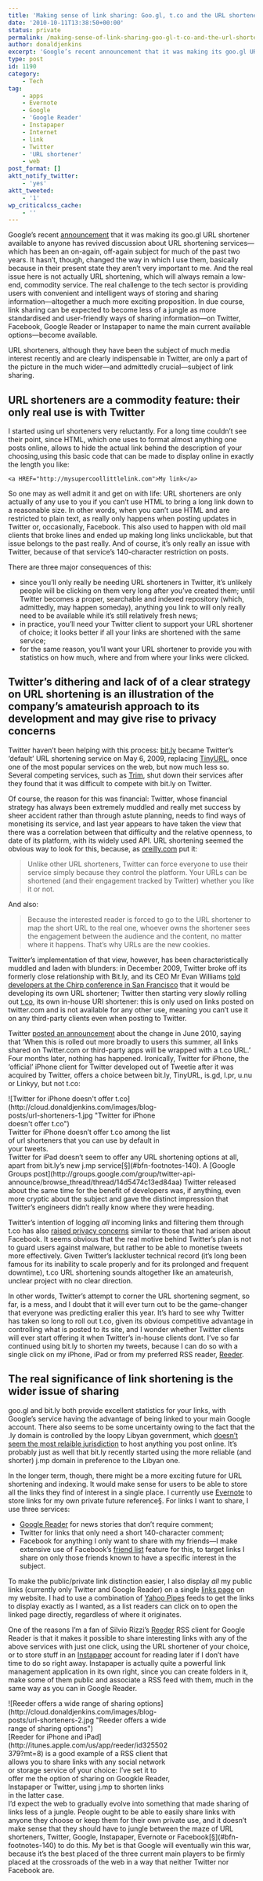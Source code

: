 ```yaml
---
title: 'Making sense of link sharing: Goo.gl, t.co and the URL shortener debacle'
date: '2010-10-11T13:38:50+00:00'
status: private
permalink: /making-sense-of-link-sharing-goo-gl-t-co-and-the-url-shortener-debacle
author: donaldjenkins
excerpt: 'Google’s recent announcement that it was making its goo.gl URL shortener available to anyone has revived discussion about URL shortening services—which has been an on-again, off-again subject for much of the past two years. It hasn’t, though, changed the way in which I use them, basically because in their persent state they aren’t very important to me. And the real issue here is not actually URL shortening, which will always remain a low-end, commodity service. The real challenge to the tech sector is providing users with convenient and intelligent ways of storing and sharing information—altogether a much more exciting proposition. In due course, link sharing can be expected to become less of a jungle as more standardised and user-friendly ways of sharing information—on Twitter, Facebook, Google Reader or Instapaper to name the main current available options—become available. URL shorteners, although they have been the subject of much media interest recently and are clearly indispensable in Twitter, are only a part of the picture in the much wider—and admittedly crucial—subject of link sharing.'
type: post
id: 1190
category:
    - Tech
tag:
    - apps
    - Evernote
    - Google
    - 'Google Reader'
    - Instapaper
    - Internet
    - link
    - Twitter
    - 'URL shortener'
    - web
post_format: []
aktt_notify_twitter:
    - 'yes'
aktt_tweeted:
    - '1'
wp_criticalcss_cache:
    - ''
---
```

Google’s recent [announcement](http://googlesocialweb.blogspot.com/2010/09/google-url-shortener-gets-website.html) that it was making its goo.gl URL shortener available to anyone has revived discussion about URL shortening services—which has been an on-again, off-again subject for much of the past two years. It hasn’t, though, changed the way in which I use them, basically because in their present state they aren’t very important to me. And the real issue here is not actually URL shortening, which will always remain a low-end, commodity service. The real challenge to the tech sector is providing users with convenient and intelligent ways of storing and sharing information—altogether a much more exciting proposition. In due course, link sharing can be expected to become less of a jungle as more standardised and user-friendly ways of sharing information—on Twitter, Facebook, Google Reader or Instapaper to name the main current available options—become available.

URL shorteners, although they have been the subject of much media interest recently and are clearly indispensable in Twitter, are only a part of the picture in the much wider—and admittedly crucial—subject of link sharing.

URL shorteners are a commodity feature: their only real use is with Twitter
---------------------------------------------------------------------------

I started using url shorteners very reluctantly. For a long time couldn’t see their point, since HTML, which one uses to format almost anything one posts online, allows to hide the actual link behind the description of your choosing,using this basic code that can be made to display online in exactly the length you like:

`<a HREF="http://mysupercoollittlelink.com">My link</a>`

So one may as well admit it and get on with life: URL shorteners are only actually of any use to you if you can’t use HTML to bring a long link down to a reasonable size. In other words, when you can’t use HTML and are restricted to plain text, as really only happens when posting updates in Twitter or, occasionally, Facebook. This also used to happen with old mail clients that broke lines and ended up making long links unclickable, but that issue belongs to the past really. And of course, it’s only really an issue with Twitter, because of that service’s 140-character restriction on posts.

There are three major consequences of this:

- since you’ll only really be needing URL shorteners in Twitter, it’s unlikely people will be clicking on them very long after you’ve created them; until Twitter becomes a proper, searchable and indexed repository (which, admittedly, may happen someday), anything you link to will only really need to be available while it’s still relatively fresh news;
- in practice, you’ll need your Twitter client to support your URL shortener of choice; it looks better if all your links are shortened with the same service;
- for the same reason, you’ll want your URL shortener to provide you with statistics on how much, where and from where your links were clicked.

Twitter’s dithering and lack of of a clear strategy on URL shortening is an illustration of the company’s amateurish approach to its development and may give rise to privacy concerns
--------------------------------------------------------------------------------------------------------------------------------------------------------------------------------------

Twitter haven’t been helping with this process: [bit.ly](http://www.bit.ly/) became Twitter’s ‘default’ URL shortening service on May 6, 2009, replacing [TinyURL](http://www;tin,yurl.com/), once one of the most popular services on the web, but now much less so. Several competing services, such as [Trim](http://tr.im/), shut down their services after they found that it was difficult to compete with bit.ly on Twitter.

Of course, the reason for this was financial: Twitter, whose financial strategy has always been extremely muddled and really met success by sheer accident rather than through astute planning, needs to find ways of monetising its service, and last year appears to have taken the view that there was a correlation between that difficulty and the relative openness, to date of its platform, with its widely used API. URL shortening seemed the obvious way to look for this, because, as [oreilly.com](http://radar.oreilly.com/2010/09/why-twitters-recent-announceme.html) put it:

> Unlike other URL shorteners, Twitter can force everyone to use their service simply because they control the platform. Your URLs can be shortened (and their engagement tracked by Twitter) whether you like it or not.

And also:

> Because the interested reader is forced to go to the URL shortener to map the short URL to the real one, whoever owns the shortener sees the engagement between the audience and the content, no matter where it happens. That’s why URLs are the new cookies.

Twitter’s implementation of that view, however, has been characteristically muddled and laden with blunders: in December 2009, Twitter broke off its formerly close relationship with Bit.ly, and its CEO Mr Evan Williams [told developers at the Chirp conference in San Francisco](http://gigaom.com/2010/04/15/what-i-learned-at-twitters-first-chirp-conference/) that it would be developing its own URL shortener; Twitter then starting very slowly rolling out [t.co](http://support.twitter.com/groups/31-twitter-basics/topics/111-features/articles/109623-about-twitter-s-link-service-http-t-co), its own in-house URl shortener: this is only used on links posted on twitter.com and is not available for any other use, meaning you can’t use it on any third-party clients even when posting to Twitter.

Twitter [posted an announcement](http://blog.twitter.com/2010/06/links-and-twitter-length-shouldnt.html) about the change in June 2010, saying that ‘When this is rolled out more broadly to users this summer, all links shared on Twitter.com or third-party apps will be wrapped with a t.co URL.’ Four months later, nothing has happened. Ironically, Twitter for iPhone, the ‘official’ iPhone client for Twitter developed out of Tweetie after it was acquired by Twitter, offers a choice between bit.ly, TinyURL, is.gd, l.pr, u.nu or Linkyy, but not t.co:

<div class="outer-container"><div class="centering-container"><div class="inner-container"><div class="caption-box" style="width: 333px"><div> ![Twitter for iPhone doesn't offer t.co](http://cloud.donaldjenkins.com/images/blog-posts/url-shorteners-1.jpg "Twitter for iPhone doesn't offer t.co") </div><div class="caption-text"> Twitter for iPhone doesn’t offer t.co among the list of url shorteners that you can use by default in your tweets. </div></div></div></div></div>Twitter for iPad doesn’t seem to offer any URL shortening options at all, apart from bit.ly’s new j.mp service[§](#bfn-footnotes-140). A [Google Groups post](http://groups.google.com/group/twitter-api-announce/browse_thread/thread/14d5474c13ed84aa) Twitter released about the same time for the benefit of developers was, if anything, even more cryptic about the subject and gave the distinct impression that Twitter’s engineers didn’t really know where they were heading.

Twitter’s intention of logging *all* incoming links and filtering them through t.co has also [raised privacy concerns](http://www.esecurityplanet.com/features/article.php/3901956/Twitter-Retools-App-Link-Policies-Sparks-Privacy-Worries.htm) similar to those that had arisen about Facebook. It seems obvious that the real motive behind Twitter’s plan is not to guard users against malware, but rather to be able to monetise tweets more effectively. Given Twitter’s lackluster technical record (it’s long been famous for its inability to scale properly and for its prolonged and frequent downtime), t.co URL shortening sounds altogether like an amateurish, unclear project with no clear direction.

In other words, Twitter’s attempt to corner the URL shortening segment, so far, is a mess, and I doubt that it will ever turn out to be the game-changer that everyone was predicting eralier this year. It’s hard to see why Twitter has taken so long to roll out t.co, given its obvious competitive advantage in controlling what is posted to its site, and I wonder whether Twitter clients will ever start offering it when Twitter’s in-house clients dont. I’ve so far continued using bit.ly to shorten my tweets, because I can do so with a single click on my iPhone, iPad or from my preferred RSS reader, [Reeder](http://www.reederapp.com/).

The real significance of link shortening is the wider issue of sharing
----------------------------------------------------------------------

goo.gl and bit.ly both provide excellent statistics for your links, with Google’s service having the advantage of being linked to your main Google account. There also seems to be some uncertainty owing to the fact that the .ly domain is controlled by the loopy Libyan government, which [doesn’t seem the most relaible jurisdiction](http://arstechnica.com/web/news/2010/10/libya-beginning-to-police-ly-domains-for-morality.ars) to host anything you post online. It’s probably just as well that bit.ly recently started using the more reliable (and shorter) j.mp domain in preference to the Libyan one.

In the longer term, though, there might be a more exciting future for URL shortening and indexing. It would make sense for users to be able to store all the links they find of interest in a single place. I currently use [Evernote](http://www.evernote.com/) to store links for my own private future reference[§](#bfn-footnotes-140). For links I want to share, I use three services:

- [Google Reader](http://www.google.com/reader/shared/donaldbdjenkins) for news stories that don’t require comment;
- Twitter for links that only need a short 140-character comment;
- Facebook for anything I only want to share with my friends—I make extensive use of Facebook’s [friend list](http://www.facebook.com/help.php?page=768) feature for this, to target links I share on only those friends known to have a specific interest in the subject.

To make the public/private link distinction easier, I also display *all* my public links (currently only Twitter and Google Reader) on a single [links page](http://links.donaldjenkins.com/) on my website. I had to use a combination of [Yahoo Pipes](http://pipes.yahoo.com/) feeds to get the links to display exactly as I wanted, as a list readers can click on to open the linked page directly, regardless of where it originates.

One of the reasons I’m a fan of Silvio Rizzi’s [Reeder](http://www.reederapp.com/) RSS client for Google Reader is that it makes it possible to share interesting links with any of the above services with just one click, using the URL shortener of your choice, or to store stuff in an [Instapaper](http://www.instapaper.com/) account for reading later if I don’t have time to do so right away. Instapaper is actually quite a powerful link management application in its own right, since you can create folders in it, make some of them public and associate a RSS feed with them, much in the same way as you can in Google Reader.

<div class="outer-container"><div class="centering-container"><div class="inner-container"><div class="caption-box" style="width: 333px"><div> ![Reeder offers a wide range of sharing options](http://cloud.donaldjenkins.com/images/blog-posts/url-shorteners-2.jpg "Reeder offers a wide range of sharing options") </div><div class="caption-text"> [Reeder for iPhone and iPad](http://itunes.apple.com/us/app/reeder/id325502379?mt=8) is a good example of a RSS client that allows you to share links with any social network or storage service of your choice: I’ve set it to offer me the option of sharing on Googkle Reader, Instapaper or Twitter, using j.mp to shorten links in the latter case. </div></div></div></div></div>I’d expect the web to gradually evolve into something that made sharing of links less of a jungle. People ought to be able to easily share links with anyone they choose or keep them for their own private use, and it doesn’t make sense that they should have to jungle between the maze of URL shorteners, Twitter, Google, Instapaper, Evernote or Facebook[§](#bfn-footnotes-140) to do this. My bet is that Google will eventually win this war, because it’s the best placed of the three current main players to be firmly placed at the crossroads of the web in a way that neither Twitter nor Facebook are.

<div class="bfn-footnotes" data-container="" data-post-id="140" id="bfn-footnotes-140" style="display: none;">### References


</div>